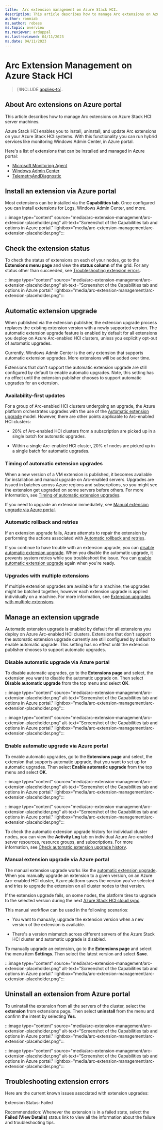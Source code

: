 ```yaml
---
title:  Arc extension management on Azure Stack HCI.
description: This article describes how to manage Arc extensions on Azure Stack HCI server machines.
author: ronmiab
ms.author: robess
ms.topic: overview
ms.reviewer: arduppal
ms.lastreviewed: 04/11/2023
ms.date: 04/11/2023
---
```


# Arc Extension Management on Azure Stack HCI

>[!INCLUDE [applies-to](../../includes/hci-applies-to-22h2-21h2.md)].

## About Arc extensions on Azure portal

This article describes how to manage Arc extensions on Azure Stack HCI server machines.

Azure Stack HCI enables you to install, uninstall, and update Arc extensions on your Azure Stack HCI systems. With this functionality you can run hybrid services like monitoring Windows Admin Center, in Azure portal.

Here's a list of extensions that can be installed and managed in Azure portal:

- [Microsoft Monitoring Agent](/azure/azure-monitor/agents/azure-monitor-agent-manage?tabs=azure-portal)
- [Windows Admin Center](/windows-server/manage/windows-admin-center/azure/manage-arc-hybrid-machines#install-windows-admin-center-in-the-azure-portal)
- [TelemetryAndDiagnostic](../concepts/data-collection-tabbed.md#about-telemetry-and-diagnostics)

## Install an extension via Azure portal

Most extensions can be installed via the **Capabilities tab**. Once configured you can install extensions for Logs, Windows Admin Center, and more.

:::image type="content" source="media/arc-extension-management/arc-extension-placeholder.png" alt-text="Screenshot of the Capabilities tab and options in Azure portal." lightbox="media/arc-extension-management/arc-extension-placeholder.png":::

## Check the extension status

To check the status of extensions on each of your nodes, go to the **Extensions menu page** and view the **status column** of the grid. For any status other than succeeded, see [Troubleshooting extension errors](../manage/arc-extension-management.md#troubleshooting-extension-errors).

:::image type="content" source="media/arc-extension-management/arc-extension-placeholder.png" alt-text="Screenshot of the Capabilities tab and options in Azure portal." lightbox="media/arc-extension-management/arc-extension-placeholder.png":::

## Automatic extension upgrade

When published via the extension publisher, the extension upgrade process replaces the existing extension version with a newly supported version. The automatic extension upgrade feature is enabled by default for all extensions you deploy on Azure Arc-enabled HCI clusters, unless you explicitly opt-out of automatic upgrades.

Currently, Windows Admin Center is the only extension that supports automatic extension upgrades. More extensions will be added over time.

Extensions that don't support the automatic extension upgrade are still configured by default to enable automatic upgrades. Note, this setting has no effect until the extension publisher chooses to support automatic upgrades for an extension.

### Availability-first updates

For a group of Arc-enabled HCI clusters undergoing an upgrade, the Azure platform orchestrates upgrades with the use of the [Automatic extension upgrade](../manage/arc-extension-management.md#automatic-extension-upgrade) model. However, there are other points applicable to Arc-enabled HCI clusters:

- 20% of Arc-enabled HCI clusters from a subscription are picked up in a single batch for automatic upgrades.

- Within a single Arc-enabled HCI cluster, 20% of nodes are picked up in a single batch for automatic upgrades.

### Timing of automatic extension upgrades

When a new version of a VM extension is published, it becomes available for installation and manual upgrade on Arc-enabled servers. Upgrades are issued in batches across Azure regions and subscriptions, so you might see the extension get upgraded on some servers before others. For more information, see [Timing of automatic extension upgrades](/azure/azure-arc/servers/manage-automatic-vm-extension-upgrade?tabs=azure-portal#timing-of-automatic-extension-upgrades).

If you need to upgrade an extension immediately, see [Manual extension upgrade via Azure portal](../manage/arc-extension-management.md#manual-extension-upgrade-via-azure-portal).

### Automatic rollback and retries

If an extension upgrade fails, Azure attempts to repair the extension by performing the actions associated with [Automatic rollback and retries](/azure/azure-arc/servers/manage-automatic-vm-extension-upgrade?tabs=azure-portal#automatic-rollback-and-retries).

If you continue to have trouble with an extension upgrade, you can [disable automatic extension upgrade](../manage/arc-extension-management.md#disable-automatic-upgrade-via-azure-portal). When you disable the automatic upgrade, it prevents system retries while you troubleshoot the issue. You can [enable automatic extension upgrade](../manage/arc-extension-management.md#enable-automatic-upgrade-via-azure-portal) again when you're ready.

### Upgrades with multiple extensions

If multiple extension upgrades are available for a machine, the upgrades might be batched together, however each extension upgrade is applied individually on a machine. For more information, see [Extension upgrades with multiple extensions](/azure/azure-arc/servers/manage-automatic-vm-extension-upgrade?tabs=azure-portal#extension-upgrades-with-multiple-extensions).

## Manage an extension upgrade

Automatic extension upgrade is enabled by default for all extensions you deploy on Azure Arc-enabled HCI clusters. Extensions that don't support the automatic extension upgrade currently are still configured by default to enable automatic upgrade. This setting has no effect until the extension publisher chooses to support automatic upgrades.

### Disable automatic upgrade via Azure portal

To disable automatic upgrades, go to the **Extensions page** and select, the extension you want to disable the automatic upgrade on. Then select **Disable automatic upgrade** from the top menu and select **OK**.

:::image type="content" source="media/arc-extension-management/arc-extension-placeholder.png" alt-text="Screenshot of the Capabilities tab and options in Azure portal." lightbox="media/arc-extension-management/arc-extension-placeholder.png":::

:::image type="content" source="media/arc-extension-management/arc-extension-placeholder.png" alt-text="Screenshot of the Capabilities tab and options in Azure portal." lightbox="media/arc-extension-management/arc-extension-placeholder.png":::

### Enable automatic upgrade via Azure portal

To enable automatic upgrades, go to the **Extensions page** and select, the extension that supports automatic upgrade, that you want to set up for automatic upgrades. Then select **Enable automatic upgrade** from the top menu and select **OK**.

:::image type="content" source="media/arc-extension-management/arc-extension-placeholder.png" alt-text="Screenshot of the Capabilities tab and options in Azure portal." lightbox="media/arc-extension-management/arc-extension-placeholder.png":::

:::image type="content" source="media/arc-extension-management/arc-extension-placeholder.png" alt-text="Screenshot of the Capabilities tab and options in Azure portal." lightbox="media/arc-extension-management/arc-extension-placeholder.png":::

To check the automatic extension upgrade history for individual cluster nodes, you can view the **Activity Log** tab on individual Azure Arc-enabled server resources, resource groups, and subscriptions. For more information, see [Check automatic extension upgrade history](/azure/azure-arc/servers/manage-automatic-vm-extension-upgrade?tabs=azure-portal#check-automatic-extension-upgrade-history).

### Manual extension upgrade via Azure portal

The manual extension upgrade works like the [automatic extension upgrade](../manage/arc-extension-management.md#automatic-extension-upgrade). When you manually upgrade an extension to a given version, on an Azure Arc-enabled HCI cluster, Azure platform saves the version you've selected and tries to upgrade the extension on all cluster nodes to that version.

If the extension upgrade fails, on some nodes, the platform tires to upgrade to the selected version during the next [Azure Stack HCI cloud sync](/azure-stack/hci/faq#how-often-does-azure-stack-hci-sync-with-the-cloud).

This manual workflow can be used in the following scenarios:

- You want to manually, upgrade the extension version when a new version of the extension is available.

- There's a version mismatch across different servers of the Azure Stack HCI cluster and automatic upgrade is disabled.

To manually upgrade an extension, go to the **Extensions page** and select the menu item **Settings**. Then select the latest version and select **Save**.

:::image type="content" source="media/arc-extension-management/arc-extension-placeholder.png" alt-text="Screenshot of the Capabilities tab and options in Azure portal." lightbox="media/arc-extension-management/arc-extension-placeholder.png":::

## Uninstall an extension from Azure portal

To uninstall the extension from all the servers of the cluster, select the **extension** from extensions page. Then select **uninstall** from the menu and confirm the intent by selecting **Yes**.

:::image type="content" source="media/arc-extension-management/arc-extension-placeholder.png" alt-text="Screenshot of the Capabilities tab and options in Azure portal." lightbox="media/arc-extension-management/arc-extension-placeholder.png":::

:::image type="content" source="media/arc-extension-management/arc-extension-placeholder.png" alt-text="Screenshot of the Capabilities tab and options in Azure portal." lightbox="media/arc-extension-management/arc-extension-placeholder.png":::

## Troubleshooting extension errors

Here are the current known issues associated with extension upgrades:

Extension Status: Failed

Recommendation: Whenever the extension is in a failed state, select the **Failed (View Details)** status link to view all the information about the failure and troubleshooting tips.
